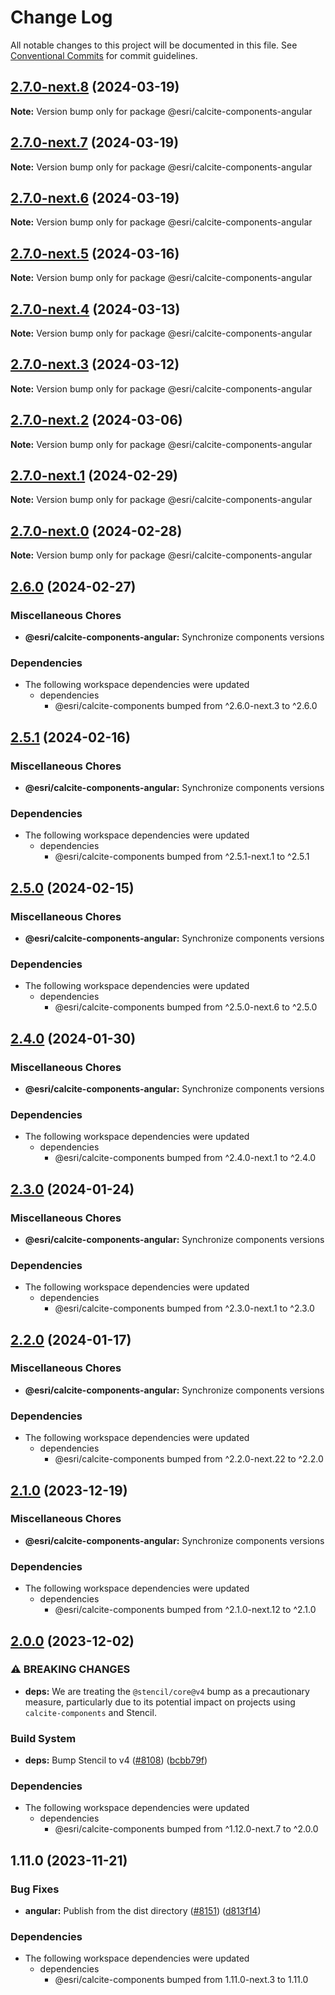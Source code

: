 # Change Log

All notable changes to this project will be documented in this file.
See [Conventional Commits](https://conventionalcommits.org) for commit guidelines.

## [2.7.0-next.8](https://github.com/Esri/calcite-design-system/compare/@esri/calcite-components-angular@2.7.0-next.7...@esri/calcite-components-angular@2.7.0-next.8) (2024-03-19)

**Note:** Version bump only for package @esri/calcite-components-angular

## [2.7.0-next.7](https://github.com/Esri/calcite-design-system/compare/@esri/calcite-components-angular@2.7.0-next.6...@esri/calcite-components-angular@2.7.0-next.7) (2024-03-19)

**Note:** Version bump only for package @esri/calcite-components-angular

## [2.7.0-next.6](https://github.com/Esri/calcite-design-system/compare/@esri/calcite-components-angular@2.7.0-next.5...@esri/calcite-components-angular@2.7.0-next.6) (2024-03-19)

**Note:** Version bump only for package @esri/calcite-components-angular

## [2.7.0-next.5](https://github.com/Esri/calcite-design-system/compare/@esri/calcite-components-angular@2.7.0-next.4...@esri/calcite-components-angular@2.7.0-next.5) (2024-03-16)

**Note:** Version bump only for package @esri/calcite-components-angular

## [2.7.0-next.4](https://github.com/Esri/calcite-design-system/compare/@esri/calcite-components-angular@2.7.0-next.3...@esri/calcite-components-angular@2.7.0-next.4) (2024-03-13)

**Note:** Version bump only for package @esri/calcite-components-angular

## [2.7.0-next.3](https://github.com/Esri/calcite-design-system/compare/@esri/calcite-components-angular@2.7.0-next.2...@esri/calcite-components-angular@2.7.0-next.3) (2024-03-12)

**Note:** Version bump only for package @esri/calcite-components-angular

## [2.7.0-next.2](https://github.com/Esri/calcite-design-system/compare/@esri/calcite-components-angular@2.7.0-next.1...@esri/calcite-components-angular@2.7.0-next.2) (2024-03-06)

**Note:** Version bump only for package @esri/calcite-components-angular

## [2.7.0-next.1](https://github.com/Esri/calcite-design-system/compare/@esri/calcite-components-angular@2.7.0-next.0...@esri/calcite-components-angular@2.7.0-next.1) (2024-02-29)

**Note:** Version bump only for package @esri/calcite-components-angular

## [2.7.0-next.0](https://github.com/Esri/calcite-design-system/compare/@esri/calcite-components-angular@2.6.0...@esri/calcite-components-angular@2.7.0-next.0) (2024-02-28)

**Note:** Version bump only for package @esri/calcite-components-angular

## [2.6.0](https://github.com/Esri/calcite-design-system/compare/@esri/calcite-components-angular@2.5.1...@esri/calcite-components-angular@2.6.0) (2024-02-27)

### Miscellaneous Chores

- **@esri/calcite-components-angular:** Synchronize components versions

### Dependencies

- The following workspace dependencies were updated
  - dependencies
    - @esri/calcite-components bumped from ^2.6.0-next.3 to ^2.6.0

## [2.5.1](https://github.com/Esri/calcite-design-system/compare/@esri/calcite-components-angular@2.5.0...@esri/calcite-components-angular@2.5.1) (2024-02-16)

### Miscellaneous Chores

- **@esri/calcite-components-angular:** Synchronize components versions

### Dependencies

- The following workspace dependencies were updated
  - dependencies
    - @esri/calcite-components bumped from ^2.5.1-next.1 to ^2.5.1

## [2.5.0](https://github.com/Esri/calcite-design-system/compare/@esri/calcite-components-angular@2.4.0...@esri/calcite-components-angular@2.5.0) (2024-02-15)

### Miscellaneous Chores

- **@esri/calcite-components-angular:** Synchronize components versions

### Dependencies

- The following workspace dependencies were updated
  - dependencies
    - @esri/calcite-components bumped from ^2.5.0-next.6 to ^2.5.0

## [2.4.0](https://github.com/Esri/calcite-design-system/compare/@esri/calcite-components-angular@2.3.0...@esri/calcite-components-angular@2.4.0) (2024-01-30)

### Miscellaneous Chores

- **@esri/calcite-components-angular:** Synchronize components versions

### Dependencies

- The following workspace dependencies were updated
  - dependencies
    - @esri/calcite-components bumped from ^2.4.0-next.1 to ^2.4.0

## [2.3.0](https://github.com/Esri/calcite-design-system/compare/@esri/calcite-components-angular@2.2.0...@esri/calcite-components-angular@2.3.0) (2024-01-24)

### Miscellaneous Chores

- **@esri/calcite-components-angular:** Synchronize components versions

### Dependencies

- The following workspace dependencies were updated
  - dependencies
    - @esri/calcite-components bumped from ^2.3.0-next.1 to ^2.3.0

## [2.2.0](https://github.com/Esri/calcite-design-system/compare/@esri/calcite-components-angular@2.1.0...@esri/calcite-components-angular@2.2.0) (2024-01-17)

### Miscellaneous Chores

- **@esri/calcite-components-angular:** Synchronize components versions

### Dependencies

- The following workspace dependencies were updated
  - dependencies
    - @esri/calcite-components bumped from ^2.2.0-next.22 to ^2.2.0

## [2.1.0](https://github.com/Esri/calcite-design-system/compare/@esri/calcite-components-angular@2.0.0...@esri/calcite-components-angular@2.1.0) (2023-12-19)

### Miscellaneous Chores

- **@esri/calcite-components-angular:** Synchronize components versions

### Dependencies

- The following workspace dependencies were updated
  - dependencies
    - @esri/calcite-components bumped from ^2.1.0-next.12 to ^2.1.0

## [2.0.0](https://github.com/Esri/calcite-design-system/compare/@esri/calcite-components-angular@1.11.0...@esri/calcite-components-angular@2.0.0) (2023-12-02)

### ⚠ BREAKING CHANGES

- **deps:** We are treating the `@stencil/core@v4` bump as a precautionary measure, particularly due to its potential impact on projects using `calcite-components` and Stencil.

### Build System

- **deps:** Bump Stencil to v4 ([#8108](https://github.com/Esri/calcite-design-system/issues/8108)) ([bcbb79f](https://github.com/Esri/calcite-design-system/commit/bcbb79f8c925d505bb4ee5e6a54861c5f6bb88b9))

### Dependencies

- The following workspace dependencies were updated
  - dependencies
    - @esri/calcite-components bumped from ^1.12.0-next.7 to ^2.0.0

## 1.11.0 (2023-11-21)

### Bug Fixes

- **angular:** Publish from the dist directory ([#8151](https://github.com/Esri/calcite-design-system/issues/8151)) ([d813f14](https://github.com/Esri/calcite-design-system/commit/d813f14c3c2fc7b765ccf27166f31201d91f2ac5))

### Dependencies

- The following workspace dependencies were updated
  - dependencies
    - @esri/calcite-components bumped from 1.11.0-next.3 to 1.11.0
